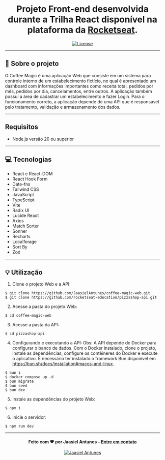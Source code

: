 <h1 align="center">
  Projeto Front-end desenvolvida durante a Trilha React disponível na plataforma da <a href="https://app.rocketseat.com.br/home">Rocketseat</a>.
</h1>

<p align="center">
  <a href="LICENSE"><img  src="https://img.shields.io/github/license/Ileriayo/markdown-badges?style=for-the-badge" alt="License"></a>
</p>

---

## 📁 Sobre o projeto

O Coffee Magic é uma aplicação Web que consiste em um sistema para controle interno de um estabelecimento fictício, no qual é apresentado um dashboard com informações importantes como receita total, pedidos por mês,
pedidos por dia, cancelamentos, entre outros. A aplicação também possuí a área de cadastrar um estabelecimento e fazer Login. Para o funcionamento correto, a aplicação depende de uma API que é responsável pelo
tratamento, validação e armazenamento dos dados.

---

## Requisitos

- Node.js versão 20 ou superior

---

## 💻 Tecnologias

- React e React-DOM
- React Hook Form
- Date-fns
- Tailwind CSS
- JavaScript
- TypeScript
- Vite
- Radix UI
- Lucide React
- Axios
- Match Sorter
- Sonner
- Recharts
- Localforage
- Sort By
- Zod

---

## 💡 Utilização
1. Clone o projeto Web e a API:

```
$ git clone https://github.com/JaasielAntunes/coffee-magic-web.git
$ git clone https://github.com/rocketseat-education/pizzashop-api.git
```

2. Acesse a pasta do projeto Web:

```
$ cd coffee-magic-web
```

3. Acesse a pasta da API:

```
$ cd pizzashop-api
```

4. Configurando e executando a API:
Obs: A API depende do Docker para configurar o banco de dados. Com o Docker instalado, clone o projeto, instale as dependências, configure os contêineres do Docker e execute o aplicativo.
É necessário ter instalado o framework Bun disponível em https://bun.sh/docs/installation#macos-and-linux.

```
$ bun i
$ docker compose up -d
$ bun migrate
$ bun seed
$ bun dev
```

5. Instale as dependências do projeto Web:

```
$ npm i
```

6. Inicie o servidor:

```
$ npm run dev
```

---

<h4 align="center">
  Feito com ❤️ por Jaasiel Antunes - <a href="mailto:contato.jaasiel@gmail.com.com">Entre em contato</a>
</h4>

<p align="center">
  <a href="https://www.linkedin.com/in/jaasiel-antunes-1517b41bb">
    <img alt="Jaasiel Antunes" src="https://img.shields.io/badge/LinkedIn-Jaasiel-0e76a8?style=flat&logoColor=white&logo=linkedin">
  </a>
</p>
